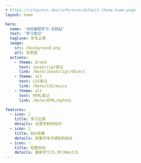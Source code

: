 ```yaml
---
# https://vitepress.dev/reference/default-theme-home-page
layout: home

hero:
  name: '沐码编程学习-文档站'
  text: '学习笔记'
  tagline: 学无止境
  image:
    src: /background.png
    alt: 背景图
  actions:
    - theme: brand
      text: JavaScript笔记
      link: /Note/JavaScript/Object
    - theme: alt
      text: CSS笔记
      link: /Note/CSS/mycss
    - theme: alt
      text: HTML笔记
      link: /Note/HTML/myhtml

features:
  - icon: 🤩
    title: 学习记录
    details: 记录学到的知识
  - icon: 🎉
    title: BUG收集
    details: 收集开发中遇到的BUG
  - icon: ✨
    title: 短期目标
    details: 重新学习JS,学习NestJS
---
```

